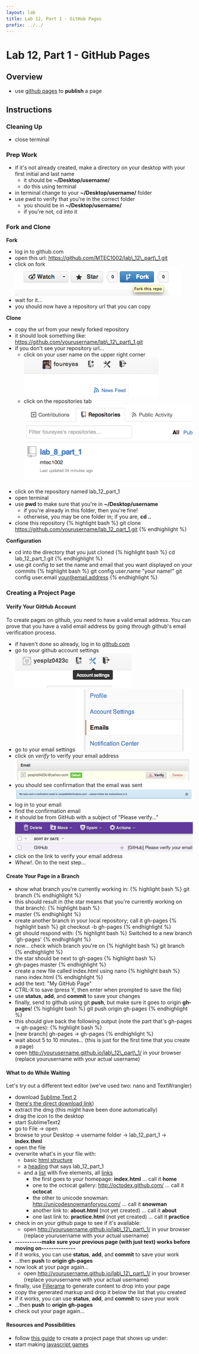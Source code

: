 ```yaml
---
layout: lab
title: Lab 12, Part 1 - GitHub Pages
prefix: ../../
---
```


# Lab 12, Part 1 - GitHub Pages

## Overview

* use [github pages](http://pages.github.com/) to __publish__ a page

## Instructions


### Cleaning Up

* close terminal

### Prep Work

* if it's not already created, make a directory on your desktop with your first initial and last name
	* it should be __~/Desktop/username/__
	* do this using terminal
* in terminal change to your __~/Desktop/username/__ folder
* use pwd to verify that you're in the correct folder
	* you should be in __~/Desktop/username/__
	* if you're not, cd into it

### Fork and Clone

__Fork__

* log in to github.com
* open this url: https://github.com/MTEC1002/lab\_12\_part\_1.git
* click on fork
![fork](../../resources/img/github-fork.png)
* wait for it...
* you should now have a repository url that you can copy


__Clone__

* copy the url from your newly forked repository
* it should look something like: https://github.com/yourusername/lab\_12\_part\_1.git
* if you don't see your repository url...
	* click on your user name on the upper right corner
![name](../../resources/img/github-name.png)
	* click on the repositories tab
![repository](../../resources/img/github-repositories.png)
* click on the repository named lab\_12\_part\_1
* open terminal
* use __pwd__ to make sure that you're in __~/Desktop/username__ 
	* if you're already in this folder, then you're fine!
	* otherwise, you may be one folder in; if you are, __cd ..__ 
* clone this repository 
{% highlight bash %}
git clone https://github.com/yourusername/lab_12_part_1.git
{% endhighlight %}

__Configuration__

* cd into the directory that you just cloned
{% highlight bash %}
cd lab_12_part_1.git
{% endhighlight %}
* use git config to set the name and email that you want displayed on your commits
{% highlight bash %}
git config user.name  "your name!"
git config user.email your@email.address
{% endhighlight %}


### Creating a Project Page

#### Verify Your GitHub Account

To create pages on github, you need to have a valid email address.  You can prove that you have a valid email address by going through github's email verification process.

* if haven't done so already, log in to [github.com](http://github.com)
* go to your github account settings
![account](../../resources/img/github-account.png)
* go to your email settings
![email](../../resources/img/github-emails.png)
* click on _verify_ to verify your email address
![verify](../../resources/img/github-verify.png)
* you should see confirmation that the email was sent
![sent](../../resources/img/github-sent.png)
* log in to your email
* find the confirmation email
* it should be from GitHub with a subject of "Please verify..."	
![subject](../../resources/img/github-subject.png)
* click on the link to verify your email address
* _Whew!_.  On to the next step...

#### Create Your Page in a Branch

* show what branch you're currently working in:
{% highlight bash %}
git branch
{% endhighlight %}
* this should result in (the star means that you're currently working on that branch):
{% highlight bash %}
* master
{% endhighlight %}
* create another branch in your local repository; call it gh-pages
{% highlight bash %}
git checkout -b gh-pages
{% endhighlight %}
* git should respond with:
{% highlight bash %}
Switched to a new branch 'gh-pages'
{% endhighlight %}
* now... check which branch you're on
{% highlight bash %}
git branch
{% endhighlight %}
* the star should be next to gh-pages
{% highlight bash %}
* gh-pages
  master
{% endhighlight %}
* create a new file called index.html using nano
{% highlight bash %}
nano index.html
{% endhighlight %}
* add the text: "My GitHub Page"
* CTRL-X to save (press Y, then enter when prompted to save the file)
* use __status__, __add__, and __commit__ to save your changes
* finally, send to github using git __push__, but make sure it goes to origin __gh-pages__!
{% highlight bash %}
git push origin gh-pages
{% endhighlight %}
* this should give back the following output (note the part that's gh-pages -&gt; gh-pages):
{% highlight bash %}
 * [new branch]      gh-pages -&gt; gh-pages
{% endhighlight %}
* wait about 5 to 10 minutes... (this is just for the first time that you create a page)
* open http://yourusername.github.io/lab\_12\_part\_1/ in your browser (replace yourusername with your actual username)

#### What to do While Waiting

Let's try out a different text editor (we've used two: nano and TextWrangler)

* download [Sublime Text 2](http://www.sublimetext.com/)
* ([here's the direct download link](http://c758482.r82.cf2.rackcdn.com/Sublime%20Text%202.0.1.dmg))
* extract the dmg (this might have been done automatically)
* drag the icon to the desktop
* start SublimeText2
* go to File &rarr; open
* browse to your Desktop &rarr; username folder &rarr; lab\_12\_part\_1 &rarr; __index.thml__
* open the file
* overwrite what's in your file with:
	* basic [html structure](http://www.htmldog.com/guides/html/beginner/tags/)
	* a [heading](http://www.htmldog.com/guides/html/beginner/headings/) that says lab_12_part_1
	* and a [list](http://www.htmldog.com/guides/html/beginner/lists/) with five elements, all [links](http://www.htmldog.com/guides/html/beginner/links/)
		* the first goes to your homepage: __index.html__ ... call it __home__
		* one to the octocat gallery: http://octodex.github.com/ ... call it __octocat__
		* the other to unicode snowman: http://unicodesnowmanforyou.com/ ... call it __snowman__
		* another link to: __about.html__ (not yet created) ... call it __about__
		* one last link to: __practice.html__ (not yet created) ... call it __practice__
* check in on your github page to see if it's available:
	* open http://yourusername.github.io/lab\_12\_part\_1/ in your browser (replace yourusername with your actual username)
* __-----------make sure your previous page (with just text) works before moving on--------------__
* if it works, you can use __status__, __add__, and __commit__ to save your work
* ...then __push__ to __origin__ __gh-pages__
* now look at your page again... 
	* open http://yourusername.github.io/lab\_12\_part\_1/ in your browser (replace yourusername with your actual username)
* finally, use [Fillerama](http://chrisvalleskey.com/fillerama/) to generate content to drop into your page
* copy the generated markup and drop it below the list that you created
* if it works, you can use __status__, __add__, and __commit__ to save your work
* ...then __push__ to __origin__ __gh-pages__
* check out your page again... 

#### Resources and Possibilities
* follow [this guide](https://help.github.com/articles/creating-project-pages-manually) to create a project page that shows up under:
* start making [javascript games](http://basicallydan.github.io/skifree.js/)

